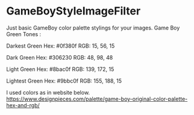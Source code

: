 # GameBoyStyleImageFilter
Just basic GameBoy color palette  stylings for your images.
Game Boy Green Tones :

Darkest Green
Hex: #0f380f
RGB: 15, 56, 15

Dark Green
Hex: #306230
RGB: 48, 98, 48

Light Green
Hex: #8bac0f
RGB: 139, 172, 15

Lightest Green
Hex: #9bbc0f
RGB: 155, 188, 15

I used colors as in website below.
https://www.designpieces.com/palette/game-boy-original-color-palette-hex-and-rgb/
